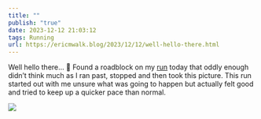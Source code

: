 ```yaml
---
title: ""
publish: "true"
date: 2023-12-12 21:03:12
tags: Running
url: https://ericmwalk.blog/2023/12/12/well-hello-there.html
---
```


Well hello there... 🦃  Found a roadblock on my [run](https://strava.com/activities/10369582967) today that oddly enough didn’t think much as I ran past, stopped and then took this picture.  This run started out with me unsure what was going to happen but actually felt good and tried to keep up a quicker pace than normal.



![](https://ericmwalk.blog/uploads/2023/41215f9eed.jpg)
